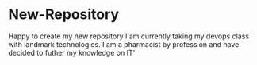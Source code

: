 # New-Repository
Happy to create my new repository 
I am currently taking my devops class with landmark technologies. 
I am a pharmacist by profession and have decided to futher my knowledge on IT'
